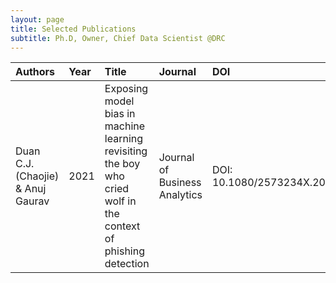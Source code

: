```yaml
---
layout: page
title: Selected Publications
subtitle: Ph.D, Owner, Chief Data Scientist @DRC
---
```


| Authors | Year |Title | Journal | DOI |
| :------ |:-- | :-------- |:----|:-----|
| Duan C.J. (Chaojie) & Anuj Gaurav | 2021 | Exposing model bias in machine learning revisiting the boy who cried wolf in the context of phishing detection |Journal of Business Analytics |  DOI: 10.1080/2573234X.2021.1934128|
